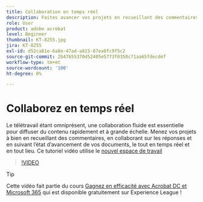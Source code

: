 ```yaml
---
title: Collaboration en temps réel
description: Faites avancer vos projets en recueillant des commentaires, en collaborant sur les réponses et en suivant l’état d’avancement de vos documents, le tout en temps réel et en tout lieu
role: User
product: adobe acrobat
level: Beginner
thumbnail: KT-8255.jpg
jira: KT-8255
exl-id: d52ca81e-6a8e-47ad-a815-87ea8fc9f5c2
source-git-commit: 2b47655370d52405e5773f0358c71aa65fdecdef
workflow-type: tm+mt
source-wordcount: '100'
ht-degree: 0%

---
```


# Collaborez en temps réel

Le télétravail étant omniprésent, une collaboration fluide est essentielle pour diffuser du contenu rapidement et à grande échelle. Menez vos projets à bien en recueillant des commentaires, en collaborant sur les réponses et en suivant l’état d’avancement de vos documents, le tout en temps réel et en tout lieu. Ce tutoriel vidéo utilise le [nouvel espace de travail](new-workspace.md)

>[!VIDEO](https://video.tv.adobe.com/v/337500?quality=12&learn=on&hidetitle=true)

>[!TIP]
>
>Cette vidéo fait partie du cours [Gagnez en efficacité avec Acrobat DC et Microsoft 365](https://experienceleague.adobe.com/?recommended=Acrobat-U-1-2021.microsoft365) qui est disponible gratuitement sur Experience League !
